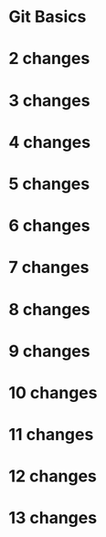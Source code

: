 # Git Basics
# 2 changes
# 3 changes
# 4 changes
# 5 changes
# 6 changes
# 7 changes
# 8 changes
# 9 changes
# 10 changes
# 11 changes
# 12 changes
# 13 changes
